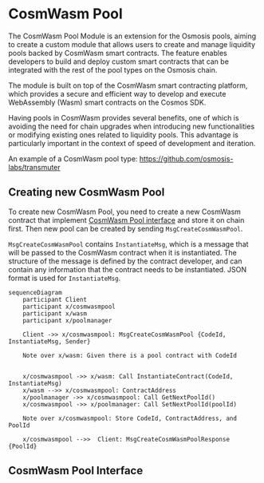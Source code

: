 # CosmWasm Pool

The CosmWasm Pool Module is an extension for the Osmosis pools, aiming to create a custom module that allows users to create and manage liquidity pools backed by CosmWasm smart contracts. The feature enables developers to build and deploy custom smart contracts that can be integrated with the rest of the pool types on the Osmosis chain.

The module is built on top of the CosmWasm smart contracting platform, which provides a secure and efficient way to develop and execute WebAssembly (Wasm) smart contracts on the Cosmos SDK.

Having pools in CosmWasm provides several benefits, one of which is avoiding the need for chain upgrades when introducing new functionalities or modifying existing ones related to liquidity pools. This advantage is particularly important in the context of speed of development and iteration.

An example of a CosmWasm pool type: https://github.com/osmosis-labs/transmuter



## Creating new CosmWasm Pool

To create new CosmWasm Pool, you need to create a new CosmWasm contract that implement [CosmWasm Pool interface](#cosmwasm-pool-interface) and store it on chain first. Then new pool can be created by sending `MsgCreateCosmWasmPool`.

`MsgCreateCosmWasmPool` contains `InstantiateMsg`, which is a message that will be passed to the CosmWasm contract when it is instantiated. The structure of the message is defined by the contract developer, and can contain any information that the contract needs to be instantiated. JSON format is used for `InstantiateMsg`.

```mermaid
sequenceDiagram
    participant Client
    participant x/cosmwasmpool
    participant x/wasm
    participant x/poolmanager

    Client ->> x/cosmwasmpool: MsgCreateCosmWasmPool {CodeId, InstantiateMsg, Sender}

    Note over x/wasm: Given there is a pool contract with CodeId


    x/cosmwasmpool ->> x/wasm: Call InstantiateContract(CodeId, InstantiateMsg)
    x/wasm -->> x/cosmwasmpool: ContractAddress
    x/poolmanager ->> x/cosmwasmpool: Call GetNextPoolId()
    x/cosmwasmpool ->> x/poolmanager: Call SetNextPoolId(poolId)

    Note over x/cosmwasmpool: Store CodeId, ContractAddress, and PoolId

    x/cosmwasmpool -->>  Client: MsgCreateCosmWasmPoolResponse {PoolId}
```




## CosmWasm Pool Interface

<!-- 

  
- Flow
  - Initialization
  - swapping: sudo
  - activation/deactivation: per code id
  - fee collection/distribution: TBD

- Contract State
  - this is might varies form contract to contract but we can define some common state

- Pool Contract Interface
  - serialization protocol
  - entrypoints
 -->